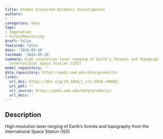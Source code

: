 ```yaml
---
title: Global Ecosystem Dynamics Investigation
authors:
- ''
categories: data
tags:
- Vegetation
- ForestMonitoring
draft: false
featured: false
date: '2024-09-10'
lastmod: '2024-09-10'
summary: High resolution laser ranging of Earth’s forests and topography from the
  International Space Station (ISS)
model_repository: ''
data_repository: https://gedi.umd.edu/data/products/
links:
  url_doi: https://doi.org/10.1016/j.srs.2020.100002
  url_pdf: ''
  url_source: https://gedi.umd.edu/data/products/
  url_docs: ''
---
```


## Description

High resolution laser ranging of Earth’s forests and topography from the International Space Station (ISS)


